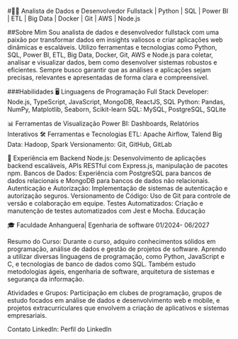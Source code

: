 #👨‍💻 Analista de Dados e Desenvolvedor Fullstack | Python | SQL | Power BI | ETL | Big Data | Docker | Git | AWS | Node.js

##Sobre Mim
Sou analista de dados e desenvolvedor fullstack com uma paixão por transformar dados em insights valiosos e criar aplicações web dinâmicas e escaláveis. Utilizo ferramentas e tecnologias como Python, SQL, Power BI, ETL, Big Data, Docker, Git, AWS e Node.js para coletar, analisar e visualizar dados, bem como desenvolver sistemas robustos e eficientes. Sempre busco garantir que as análises e aplicações sejam precisas, relevantes e apresentadas de forma clara e compreensível.

###Habilidades
🖥 Linguagens de Programação
Full Stack Developer: Node.js, TypeScript, JavaScript, MongoDB, ReactJS, SQL
Python: Pandas, NumPy, Matplotlib, Seaborn, Scikit-learn
SQL: MySQL, PostgreSQL, SQLite

📊 Ferramentas de Visualização
Power BI: Dashboards, Relatórios Interativos
🛠 Ferramentas e Tecnologias
ETL: Apache Airflow, Talend
Big Data: Hadoop, Spark
Versionamento: Git, GitHub, GitLab


🔧 Experiência em Backend
Node.js: Desenvolvimento de aplicações backend escaláveis, APIs RESTful com Express.js, manipulação de pacotes npm.
Bancos de Dados: Experiência com PostgreSQL para bancos de dados relacionais e MongoDB para bancos de dados não relacionais.
Autenticação e Autorização: Implementação de sistemas de autenticação e autorização seguros.
Versionamento de Código: Uso de Git para controle de versão e colaboração em equipe.
Testes Automatizados: Criação e manutenção de testes automatizados com Jest e Mocha.
Educação

🎓 Faculdade Anhanguera| Egenharia de software 
01/2024- 06/2027

Resumo do Curso: Durante o curso, adquiro conhecimentos sólidos em programação, análise de dados e gestão de projetos de software. Aprendo a utilizar diversas linguagens de programação, como Python, JavaScript e C, e tecnologias de banco de dados como SQL. Também estudo metodologias ágeis, engenharia de software, arquitetura de sistemas e segurança da informação.

Atividades e Grupos: Participação em clubes de programação, grupos de estudo focados em análise de dados e desenvolvimento web e mobile, e projetos extracurriculares que envolvem a criação de aplicativos e sistemas empresariais.

Contato
LinkedIn: Perfil do LinkedIn
